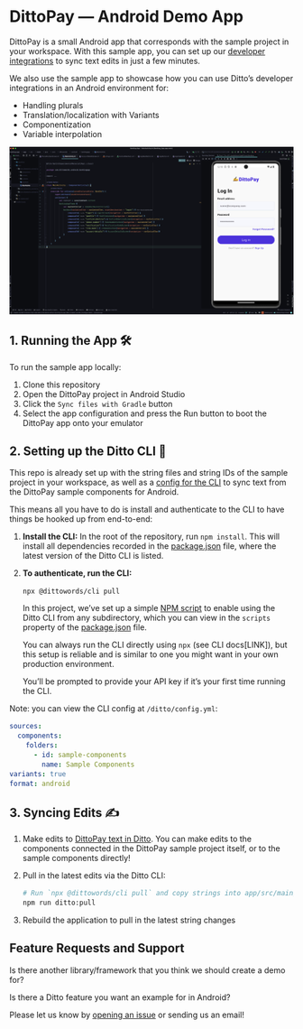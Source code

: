 # DittoPay — Android Demo App

DittoPay is a small Android app that corresponds with the sample project in your workspace. With this sample app, you can set up our [developer integrations](https://developer.dittowords.com) to sync text edits in just a few minutes.

We also use the sample app to showcase how you can use Ditto’s developer integrations in an Android environment for: 

- Handling plurals
- Translation/localization with Variants
- Componentization
- Variable interpolation

 ![DittoPay App and Android Studio Screenshot](./screenshot.png)

## 1. Running the App 🛠

To run the sample app locally: 

1. Clone this repository
2. Open the DittoPay project in Android Studio
3. Click the `Sync files with Gradle` button
4. Select the app configuration and press the Run button to boot the DittoPay app onto your emulator

## 2. Setting up the Ditto CLI 🤖

This repo is already set up with the string files and string IDs of the sample project in your workspace, as well as a [config for the CLI](https://github.com/dittowords/ditto-android-demo/blob/master/ditto/config.yml) to sync text from the DittoPay sample components for Android. 

This means all you have to do is install and authenticate to the CLI to have things be hooked up from end-to-end:

1. **Install the CLI:** In the root of the repository, run `npm install`. This will install all dependencies recorded in the [package.json](./package.json) file, where the latest version of the Ditto CLI is listed.
2. **To authenticate, run the CLI:**
    
    `npx @dittowords/cli pull`
    
    In this project, we’ve set up a simple [NPM script](https://docs.npmjs.com/cli/v10/using-npm/scripts) to enable using the Ditto CLI from any subdirectory, which you can view in the `scripts` property of the [package.json](./package.json) file. 
    
    You can always run the CLI directly using `npx` (see CLI docs[LINK]), but this setup is reliable and is similar to one you might want in your own production environment. 
    
    You’ll be prompted to provide your API key if it’s your first time running the CLI.
    

Note: you can view the CLI config at `/ditto/config.yml`:

```yaml
sources:
  components: 
    folders:
      - id: sample-components
        name: Sample Components
variants: true
format: android
```

## 3. Syncing Edits ✍️

1. Make edits to [DittoPay text in Ditto](https://app.dittowords.com/projects/sample). You can make edits to the components connected in the DittoPay sample project itself, or to the sample components directly! 
2. Pull in the latest edits via the Ditto CLI: 

    ```bash
    # Run `npx @dittowords/cli pull` and copy strings into app/src/main/res/values/strings.xml and app/src/main/res/values-pt/strings.xml or run
    npm run ditto:pull
    ```

3. Rebuild the application to pull in the latest string changes

## Feature Requests and Support

Is there another library/framework that you think we should create a demo for? 

Is there a Ditto feature you want an example for in Android? 

Please let us know by [opening an issue](https://github.com/dittowords/ditto-android-demo/issues) or sending us an email!
